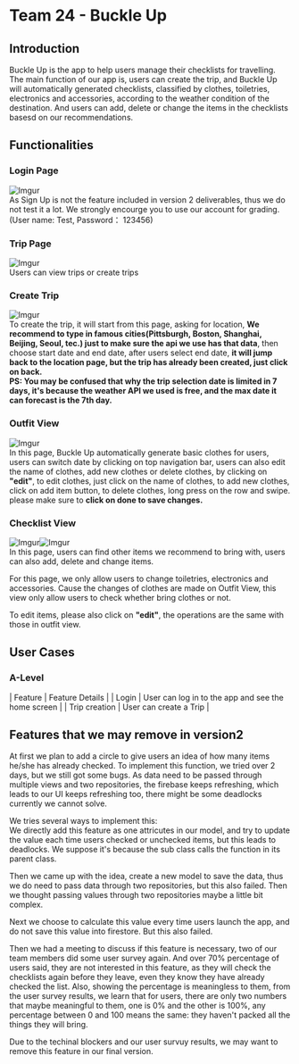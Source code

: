 # Team 24 - Buckle Up

## Introduction
Buckle Up is the app to help users manage their checklists for travelling. The main function of our app is, users can create the trip, and Buckle Up will automatically generated checklists, classified by clothes, toiletries, electronics and accessories, according to the weather condition of the destination. And users can add, delete or change the items in the checklists basesd on our recommendations.

## Functionalities
### Login Page
![Imgur](https://i.imgur.com/7Exvqvfl.png)  
As Sign Up is not the feature included in version 2 deliverables, thus we do not test it a lot. We strongly encourge you to use our account for grading. (User name: Test, Password： 123456)

### Trip Page
![Imgur](https://i.imgur.com/dNoGrq1l.png)  
Users can view trips or create trips

### Create Trip
![Imgur](https://i.imgur.com/3PAhCDNl.png)  
To create the trip, it will start from this page, asking for location, **We recommend to type in famous cities(Pittsburgh, Boston, Shanghai, Beijing, Seoul, tec.) just to make sure the api we use has that data**, then choose start date and end date, after users select end date, **it will jump back to the location page, but the trip has already been created, just click on back.**  
**PS: You may be confused that why the trip selection date is limited in 7 days, it's because the weather API we used is free, and the max date it can forecast is the 7th day.**

### Outfit View
![Imgur](https://i.imgur.com/kwVX4c7l.png)  
In this page, Buckle Up automatically generate basic clothes for users, users can switch date by clicking on top navigation bar, users can also edit the name of clothes, add new clothes or delete clothes, by clicking on **"edit"**, to edit clothes, just click on the name of clothes, to add new clothes, click on add item button, to delete clothes, long press on the row and swipe. please make sure to **click on done to save changes.**

### Checklist View
![Imgur](https://i.imgur.com/5P1d2rPl.png)![Imgur](https://i.imgur.com/4hf86tOl.png)  
In this page, users can find other items we recommend to bring with, users can also add, delete and change items.  
  
For this page, we only allow users to change toiletries, electronics and accessories. Cause the changes of clothes are made on Outfit View, this view only allow users to check whether bring clothes or not.  
  
To edit items, please also click on **"edit"**, the operations are the same with those in outfit view.  


## User Cases
### A-Level
| Feature      | Feature Details     |
| Login      | User can log in to the app and see the home screen     |
| Trip creation       | User can create a Trip     |

## Features that we may remove in version2
At first we plan to add a circle to give users an idea of how many items he/she has already checked. To implement this function, we tried over 2 days, but we still got some bugs. As data need to be passed through multiple views and two repositories, the firebase keeps refreshing, which leads to our UI keeps refreshing too, there might be some deadlocks currently we cannot solve.  
  
We tries several ways to implement this:  
We directly add this feature as one attricutes in our model, and try to update the value each time users checked or unchecked items, but this leads to deadlocks. We suppose it's because the sub class calls the function in its parent class.  
  
Then we came up with the idea, create a new model to save the data, thus we do need to pass data through two repositories, but this also failed. Then we thought passing values through two repositories maybe a little bit complex.  
  
Next we choose to calculate this value every time users launch the app, and do not save this value into firestore. But this also failed.  
  
  
Then we had a meeting to discuss if this feature is necessary, two of our team members did some user survey again. And over 70% percentage of users said, they are not interested in this feature, as they will check the checklists again before they leave, even they know they have already checked the list. Also, showing the percentage is meaningless to them, from the user survey results, we learn that for users, there are only two numbers that maybe meaningful to them, one is 0% and the other is 100%, any percentage between 0 and 100 means the same: they haven't packed all the things they will bring.  
  
Due to the techinal blockers and our user survuy results, we may want to remove this feature in our final version.
